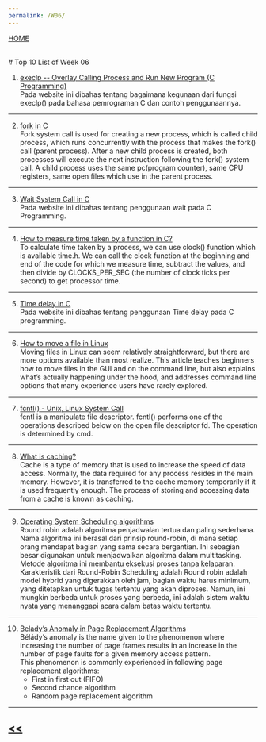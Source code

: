 ```yaml
---
permalink: /W06/
---
```

[HOME](../)

<br>
# Top 10 List of Week 06

1. [execlp -- Overlay Calling Process and Run New Program (C Programming)](https://support.sas.com/documentation/onlinedoc/sasc/doc/lr2/execlp.htm)<br>
Pada website ini dibahas tentang bagaimana kegunaan dari fungsi execlp() pada bahasa pemrograman C dan contoh penggunaannya.
* * *
2. [fork in C](https://www.geeksforgeeks.org/fork-system-call/)<br>
Fork system call is used for creating a new process, which is called child process, which runs concurrently with the process that makes the fork() call (parent process). After a new child process is created, both processes will execute the next instruction following the fork() system call. A child process uses the same pc(program counter), same CPU registers, same open files which use in the parent process.
* * *
3. [Wait System Call in C](https://www.geeksforgeeks.org/wait-system-call-c/)<br>
Pada website ini dibahas tentang penggunaan wait pada C Programming.
* * *
4. [How to measure time taken by a function in C?](https://www.geeksforgeeks.org/how-to-measure-time-taken-by-a-program-in-c/?ref=rp)<br>
To calculate time taken by a process, we can use clock() function which is available time.h. We can call the clock function at the beginning and end of the code for which we measure time, subtract the values, and then divide by CLOCKS_PER_SEC (the number of clock ticks per second) to get processor time.
* * *
5. [Time delay in C](https://www.geeksforgeeks.org/time-delay-c/)<br>
Pada website ini dibahas tentang penggunaan Time delay pada C programming.
* * *
6. [How to move a file in Linux](https://opensource.com/article/19/8/moving-files-linux-depth)<br>
Moving files in Linux can seem relatively straightforward, but there are more options available than most realize. This article teaches beginners how to move files in the GUI and on the command line, but also explains what’s actually happening under the hood, and addresses command line options that many experience users have rarely explored.
* * *
7. [fcntl() - Unix, Linux System Call](https://www.tutorialspoint.com/unix_system_calls/fcntl.htm)<br>
fcntl is a manipulate file descriptor. fcntl() performs one of the operations described below on the open file descriptor fd. The operation is determined by cmd.
* * *
8. [What is caching?](https://www.tutorialspoint.com/What-is-caching)<br>
Cache is a type of memory that is used to increase the speed of data access. Normally, the data required for any process resides in the main memory. However, it is transferred to the cache memory temporarily if it is used frequently enough. The process of storing and accessing data from a cache is known as caching.
* * *
9. [Operating System Scheduling algorithms](https://www.tutorialspoint.com/operating_system/os_process_scheduling_algorithms.htm)<br>
Round robin adalah algoritma penjadwalan tertua dan paling sederhana. Nama algoritma ini berasal dari prinsip round-robin, di mana setiap orang mendapat bagian yang sama secara bergantian. Ini sebagian besar digunakan untuk menjadwalkan algoritma dalam multitasking. Metode algoritma ini membantu eksekusi proses tanpa kelaparan. Karakteristik dari Round-Robin Scheduling adalah Round robin adalah model hybrid yang digerakkan oleh jam, bagian waktu harus minimum, yang ditetapkan untuk tugas tertentu yang akan diproses. Namun, ini mungkin berbeda untuk proses yang berbeda, ini adalah sistem waktu nyata yang menanggapi acara dalam batas waktu tertentu.
* * *
10. [Belady’s Anomaly in Page Replacement Algorithms](https://www.geeksforgeeks.org/beladys-anomaly-in-page-replacement-algorithms/)<br>
  Bélády’s anomaly is the name given to the phenomenon where increasing the number of page frames results in an increase in the number of page faults for a given memory access     pattern. <br>
  This phenomenon is commonly experienced in following page replacement algorithms:
    - First in first out (FIFO)
    - Second chance algorithm
    - Random page replacement algorithm
* * *

## [<<](../)
